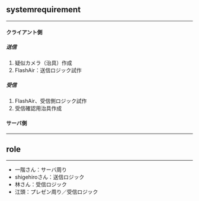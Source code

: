 ## systemrequirement
---
#### クライアント側
##### 送信
1. 疑似カメラ（治具）作成
2. FlashAir：送信ロジック試作

##### 受信
1. FlashAir、受信側ロジック試作
2. 受信確認用治具作成

#### サーバ側


---
## role
---
- 一階さん：サーバ周り
- shigehiroさん：送信ロジック
- 林さん：受信ロジック
- 江頭：プレゼン周り／受信ロジック



